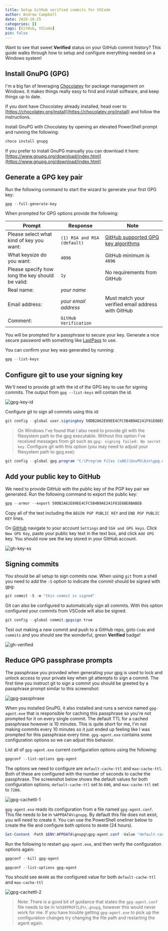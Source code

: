 ```yaml
---
title: Setup GitHub verified commits for VSCode
author: Andrew Campbell
date: 2020-10-25
categories: []
tags: [GitHub, VSCode]
pin: false
---
```


Want to see that sweet **Verified** status on your GitHub commit history? This guide walks through how to setup and configure everything needed on a Windows system!

## Install GnuPG (GPG)

I'm a big fan of leveraging [Chocolatey](https://chocolatey.org) for package management on Windows. It makes things really easy to find and install software, and keep things up to date.

If you dont have Chocolatey already installed, head over to [https://chocolatey.org/install](https://chocolatey.org/install) and follow the instructions.

Install GnuPG with Chocolatey by opening an elevated PowerShell prompt and running the following:

```powershell
choco install gnupg
```

If you prefer to install GnuPG manually you can download it here: [https://www.gnupg.org/download/index.html](https://www.gnupg.org/download/index.html)

## Generate a GPG key pair

Run the following command to start the wizard to generate your first GPG key:

```powershell
gpg --full-generate-key
```

When prompted for GPG options provide the following:

| Prompt | Response | Note |
| --- | --- | --- |
| Please select what kind of key you want: | `(1) RSA and RSA (default)` | [GitHub supported GPG key algorithms](https://docs.github.com/en/free-pro-team@latest/github/authenticating-to-github/generating-a-new-gpg-key#supported-gpg-key-algorithms) |
| What keysize do you want: | `4096` | GitHub minimum is `4096` |
| Please specify how long the key should be valid: | `1y` | No requirements from GitHub |
| Real name: | _your name_ |
| Email address: | _your email address_ | Must match your verified email address with GitHub |
| Comment: | `GitHub Verification` |

You will be prompted for a passphrase to secure your key. Generate a nice secure password with something like [LastPass](https://www.lastpass.com) to use.

You can confirm your key was generated by running:

```powershell
gpg --list-keys
```

## Configure git to use your signing key

We'll need to provide git with the id of the GPG key to use for signing commits. The output from `gpg --list-keys` will contain the id.

![gpg-key-id](/assets/img/gh-verified/gpg-key-id.png)

Configure git to sign all commits using this id:

```powershell
git config --global user.signingkey 50DB2A62E89EE4CFC5B4B9AE241F81E6BE8BABEB
```

> On Windows I've found that I also need to provide git with the filesystem path to the gpg executable. Without this option I've received messages from git such as `gpg: signing failed: No secret key`. Configure git with this option (you may need to adjust your filesystem path to gpg.exe):

```powershell
git config --global gpg.program "C:\Program Files (x86)\GnuPG\bin\gpg.exe"
```

## Add your public key to GitHub

We need to provide GitHub with the public key of the PGP key pair we generated. Run the following command to export the public key:

```powershell
gpg --armor --export 50DB2A62E89EE4CFC5B4B9AE241F81E6BE8BABEB
```

Copy all of the text including the `BEGIN PGP PUBLIC KEY` and `END PGP PUBLIC KEY` lines.

On [GitHub](https://github.com) navigate to your account `Settings` and `SSH and GPG keys`. Click `New GPG Key`, paste your public key text in the text box, and click `Add GPG` key. You should now see the key stored in your GitHub account.

![gh-key-ss](/assets/img/gh-verified/gpg-key-ss.png)

## Signing commits

You should be all setup to sign commits now. When using `git` from a shell you need to add the `-S` option to indicate the commit should be signed with gpg:

```powershell
git commit -S -m "this commit is signed"
```

Git can also be configured to automatically sign all commits. With this option configured your commits from VSCode will also be signed.

```powershell
git config --global commit.gpgsign true
```

Test out making a new commit and push to a GitHub repo, goto `Code` and `commits` and you should see the wonderful, green **Verified** badge!

![gh-verified](/assets/img/gh-verified/gh-verified.png)

## Reduce GPG passphrase prompts

The passphrase you provided when generating your gpg is used to lock and unlock access to your private key when git attempts to sign a commit. The first time you instruct git to sign a commit you should be greeted by a passphrase prompt similar to this screenshot:

![gpg-passphrase](/assets/img/gh-verified/gpg-passphrase.png)

When you installed GnuPG, it also installed and runs a service named `gpg-agent.exe` that is responsible for caching this passphrase so you're not prompted for it on every single commit. The default TTL for a cached passphrase however is 10 minutes. This is quite short for me, I'm not making commits every 10 minutes so it just ended up feeling like I was prompted for this passphrase every time. `gpg-agent.exe` contains some configuration options so we can adjust this behavior.

List all of `gpg-agent.exe` current configuration options using the following:

```powershell
gpgconf --list-options gpg-agent
```

The options we need to configure are `default-cache-ttl` and `max-cache-ttl`. Both of these are configured with the number of seconds to cache the passphrase. The screenshot below shows the default values for both configuration options; `default-cache-ttl` set to `600`, and `max-cache-ttl` set to `7200`.

![gpg-cachettl-1](/assets/img/gh-verified/gpg-cachettl-1.png)

`gpg-agent.exe` reads its configuration from a file named `gpg-agent.conf`. This file needs to be in `%APPDATA%\gnupg`. By default this file does not exist, you will need to create it. You can use the PowerShell oneliner below to create the file and configure both options to `86400` (24 hours).

```powershell
Set-Content -Path $ENV:APPDATA\gnupg\gpg-agent.conf -Value "default-cache-ttl 86400$([System.Environment]::NewLine)max-cache-ttl 86400"
```

Run the following to restart `gpg-agent.exe`, and then verify the configuration options again:

```powershell
gpgconf --kill gpg-agent

gpgconf --list-options gpg-agent
```

You should see `86400` as the configured value for both `default-cache-ttl` and `max-cache-ttl`

![gpg-cachettl-2](/assets/img/gh-verified/gpg-cachettl-2.png)

> Note: There is a good bit of guidance that states the `gpg-agent.conf` file needs to be in `%USERPROFILE%\.gnupg`, however this would never work for me. If you have trouble getting `gpg-agent.exe` to pick up the configuration changes try changing the file path and restarting the agent again.
